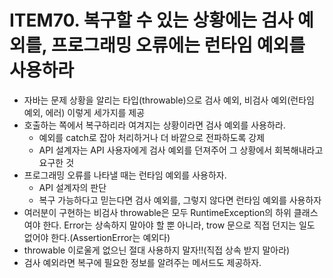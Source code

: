# ITEM70. 복구할 수 있는 상황에는 검사 예외를, 프로그래밍 오류에는 런타임 예외를 사용하라

- 자바는 문제 상황을 알리는 타입(throwable)으로 검사 예외, 비검사 예외(런타임 예외, 에러) 이렇게 세가지를 제공
- 호출하는 쪽에서 복구하리라 여겨지는 상황이라면 검사 예외를 사용하라.
    - 예외를 catch로 잡아 처리하거나 더 바깥으로 전파하도록 강제
    - API 설계자는 API 사용자에게 검사 예외를 던져주어 그 상황에서 회복해내라고 요구한 것
- 프로그래밍 오류를 나타낼 때는 런타임 예외를 사용하자.
    - API 설계자의 판단
    - 복구 가능하다고 믿는다면 검사 예외를, 그렇지 않다면 런타임 예외를 사용하자
- 여러분이 구현하는 비검사 throwable은 모두 RuntimeException의 하위 클래스여야 한다. Error는 상속하지 말아야 할 뿐 아니라, trow 문으로 직접 던지는 일도 없어야 한다.(AssertionError는 예외다)
- throwable 이로울게 없으닌 절대 사용하지 말자!!(직접 상속 받지 말아라)
- 검사 예외라면 복구에 필요한 정보를 알려주는 메서드도 제공하자.